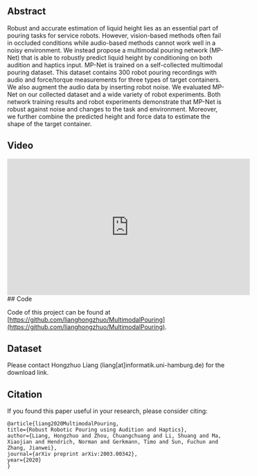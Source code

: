 ## Abstract
Robust and accurate estimation of liquid height lies as an essential part of pouring tasks for service robots. However, vision-based methods often fail in occluded conditions while audio-based methods cannot work well in a noisy environment. We instead propose a multimodal pouring network (MP-Net) that is able to robustly predict liquid height by conditioning on both audition and haptics input. MP-Net is trained on a self-collected multimodal pouring dataset. This dataset contains 300 robot pouring recordings with audio and force/torque measurements for three types of target containers. We also augment the audio data by inserting robot noise. We evaluated MP-Net on our collected dataset and a wide variety of robot experiments. Both network training results and robot experiments demonstrate that MP-Net is robust against noise and changes to the task and environment. Moreover, we further combine the predicted height and force data to estimate the shape of the target container.
## Video
<iframe width="560" height="315" src="https://www.youtube.com/embed/_U7zTyS338I" frameborder="0" allow="accelerometer; autoplay; encrypted-media; gyroscope; picture-in-picture" allowfullscreen></iframe>
## Code

Code of this project can be found at [https://github.com/lianghongzhuo/MultimodalPouring](https://github.com/lianghongzhuo/MultimodalPouring).

## Dataset

Please contact Hongzhuo Liang (liang[at]informatik.uni-hamburg.de) for the download link.
## Citation

If you found this paper useful in your research, please consider citing:

```plain
@article{liang2020MultimodalPouring,
title={Robust Robotic Pouring using Audition and Haptics},
author={Liang, Hongzhuo and Zhou, Chuangchuang and Li, Shuang and Ma, Xiaojian and Hendrich, Norman and Gerkmann, Timo and Sun, Fuchun and Zhang, Jianwei},
journal={arXiv preprint arXiv:2003.00342},
year={2020}
}
```

